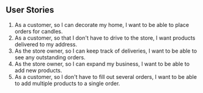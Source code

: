 ## User Stories
1. As a customer, so I can decorate my home, I want to be able to place orders for candles.
2. As a customer, so that I don't have to drive to the store, I want products delivered to my address.
3. As the store owner, so I can keep track of deliveries, I want to be able to see any outstanding orders.
4. As the store owner, so I can expand my business, I want to be able to add new products.
5. As a customer, so I don't have to fill out several orders, I want to be able to add multiple products to a single order.
